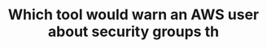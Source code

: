 ---
layout: answer
title: "Which tool would warn an AWS user about security groups th"
blurb: "Trusted Advisor analyzes your AWS configuration and recommends best practices. This includes a scan of security vulnerabilities such as unrestricted ports"
quid: 57
---